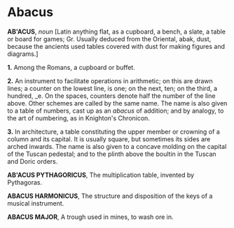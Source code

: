 # Abacus

**AB'ACUS**, _noun_ \[Latin anything flat, as a cupboard, a bench, a slate, a table or board for games; Gr. Usually deduced from the Oriental, abak, dust, because the ancients used tables covered with dust for making figures and diagrams.\]

**1.** Among the Romans, a cupboard or buffet.

**2.** An instrument to facilitate operations in arithmetic; on this are drawn lines; a counter on the lowest line, is one; on the next, ten; on the third, a hundred, \_e. On the spaces, counters denote half the number of the line above. Other schemes are called by the same name. The name is also given to a table of numbers, cast up as an _abacus_ of addition; and by analogy, to the art of numbering, as in Knighton's Chronicon.

**3.** In architecture, a table constituting the upper member or crowning of a column and its capital. It is usually square, but sometimes its sides are arched inwards. The name is also given to a concave molding on the capital of the Tuscan pedestal; and to the plinth above the boultin in the Tuscan and Doric orders.

**AB'ACUS PYTHAGORICUS**, The multiplication table, invented by Pythagoras.

**ABACUS HARMONICUS**, The structure and disposition of the keys of a musical instrument.

**ABACUS MAJOR**, A trough used in mines, to wash ore in.